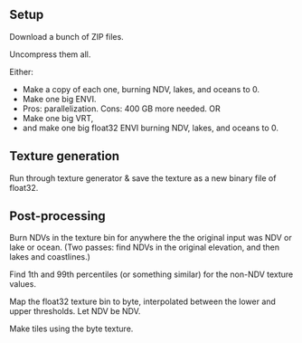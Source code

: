 ## Setup
Download a bunch of ZIP files.

Uncompress them all.

Either:
- Make a copy of each one, burning NDV, lakes, and oceans to 0.
- Make one big ENVI.
- Pros: parallelization. Cons: 400 GB more needed.
OR
- Make one big VRT,
- and make one big float32 ENVI burning NDV, lakes, and oceans to 0.

## Texture generation
Run through texture generator & save the texture as a new binary file of float32.

## Post-processing
Burn NDVs in the texture bin for anywhere the the original input was NDV or lake or ocean. (Two passes: find NDVs in the original elevation, and then lakes and coastlines.)

Find 1th and 99th percentiles (or something similar) for the non-NDV texture values.

Map the float32 texture bin to byte, interpolated between the lower and upper thresholds. Let NDV be NDV.

Make tiles using the byte texture.

